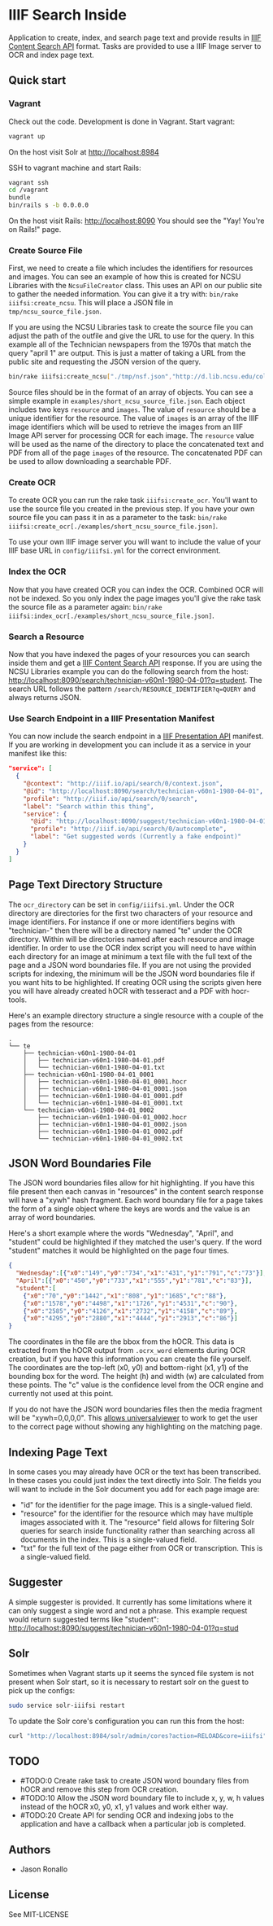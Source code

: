 # IIIF Search Inside

Application to create, index, and search page text and provide results in [IIIF Content Search API](http://iiif.io/api/search/) format. Tasks are provided to use a IIIF Image server to OCR and index page text.

## Quick start

### Vagrant
Check out the code. Development is done in Vagrant. Start vagrant:

```sh
vagrant up
```

On the host visit Solr at <http://localhost:8984>

SSH to vagrant machine and start Rails:
```sh
vagrant ssh
cd /vagrant
bundle
bin/rails s -b 0.0.0.0
```

On the host visit Rails: <http://localhost:8090>
You should see the "Yay! You're on Rails!" page.

### Create Source File

First, we need to create a file which includes the identifiers for resources and images. You can see an example of how this is created for NCSU Libraries with the `NcsuFileCreator` class. This uses an API on our public site to gather the needed information. You can give it a try with: `bin/rake iiifsi:create_ncsu`. This will place a JSON file in `tmp/ncsu_source_file.json`.

If you are using the NCSU Libraries task to create the source file you can adjust the path of the outfile and give the URL to use for the query. In this example all of the Technician newspapers from the 1970s that match the query "april 1" are output. This is just a matter of taking a URL from the public site and requesting the JSON version of the query.

```sh
bin/rake iiifsi:create_ncsu["./tmp/nsf.json","http://d.lib.ncsu.edu/collections/catalog.json?f[format][]=Text&f[ispartof_facet][]=Technician&f[resource_decade_facet][]=1970s&q=april+1"]
```

Source files should be in the format of an array of objects. You can see a simple example in `examples/short_ncsu_source_file.json`. Each object includes two keys `resource` and `images`. The value of `resource` should be a unique identifier for the resource. The value of `images` is an array of the IIIF image identifiers which will be used to retrieve the images from an IIIF Image API server for processing OCR for each image. The `resource` value will be used as the name of the directory to place the concatenated text and PDF from all of the page `images` of the resource. The concatenated PDF can be used to allow downloading a searchable PDF.

### Create OCR

To create OCR you can run the rake task `iiifsi:create_ocr`. You'll want to use the source file you created in the previous step. If you have your own source file you can pass it in as a parameter to the task: `bin/rake iiifsi:create_ocr[./examples/short_ncsu_source_file.json]`.

To use your own IIIF image server you will want to include the value of your IIIF base URL in `config/iiifsi.yml` for the correct environment.

### Index the OCR

Now that you have created OCR you can index the OCR. Combined OCR will not be indexed. So you only index the page images you'll give the rake task the source file as a parameter again: `bin/rake iiifsi:index_ocr[./examples/short_ncsu_source_file.json]`.

### Search a Resource

Now that you have indexed the pages of your resources you can search inside them and get a [IIIF Content Search API](http://iiif.io/api/search/) response. If you are using the NCSU Libraries example you can do the following search from the host: <http://localhost:8090/search/technician-v60n1-1980-04-01?q=student>. The search URL follows the pattern `/search/RESOURCE_IDENTIFIER?q=QUERY` and always returns JSON.

### Use Search Endpoint in a IIIF Presentation Manifest

You can now include the search endpoint in a [IIIF Presentation API](http://iiif.io/api/presentation) manifest. If you are working in development you can include it as a service in your manifest like this:

```json
"service": [
  {
    "@context": "http://iiif.io/api/search/0/context.json",
    "@id": "http://localhost:8090/search/technician-v60n1-1980-04-01",
    "profile": "http://iiif.io/api/search/0/search",
    "label": "Search within this thing",
    "service": {
      "@id": "http://localhost:8090/suggest/technician-v60n1-1980-04-01",
      "profile": "http://iiif.io/api/search/0/autocomplete",
      "label": "Get suggested words (Currently a fake endpoint)"
    }
  }
]
```

## Page Text Directory Structure

The `ocr_directory` can be set in `config/iiifsi.yml`. Under the OCR directory are directories for the first two characters of your resource and image identifiers. For instance if one or more identifiers begins with "technician-" then there will be a directory named "te" under the OCR directory. Within will be directories named after each resource and image identifier. In order to use the OCR index script you will need to have within each directory for an image at minimum a text file with the full text of the page and a JSON word boundaries file. If you are not using the provided scripts for indexing, the minimum will be the JSON word boundaries file if you want hits to be highlighted. If creating OCR using the scripts given here you will have already created hOCR with tesseract and a PDF with hocr-tools.

Here's an example directory structure a single resource with a couple of the pages from the resource:

```
.
└── te
    ├── technician-v60n1-1980-04-01
    │   ├── technician-v60n1-1980-04-01.pdf
    │   └── technician-v60n1-1980-04-01.txt
    ├── technician-v60n1-1980-04-01_0001
    │   ├── technician-v60n1-1980-04-01_0001.hocr
    │   ├── technician-v60n1-1980-04-01_0001.json
    │   ├── technician-v60n1-1980-04-01_0001.pdf
    │   └── technician-v60n1-1980-04-01_0001.txt
    └── technician-v60n1-1980-04-01_0002
        ├── technician-v60n1-1980-04-01_0002.hocr
        ├── technician-v60n1-1980-04-01_0002.json
        ├── technician-v60n1-1980-04-01_0002.pdf
        └── technician-v60n1-1980-04-01_0002.txt

```

## JSON Word Boundaries File

The JSON word boundaries files allow for hit highlighting. If you have this file present then each canvas in "resources" in the content search response will have a "xywh" hash fragment. Each word boundary file for a page takes the form of a single object where the keys are words and the value is an array of word boundaries.

Here's a short example where the words "Wednesday", "April", and "student" could be highlighted if they matched the user's query. If the word "student" matches it would be highlighted on the page four times.

```json
{
  "Wednesday":[{"x0":"149","y0":"734","x1":"431","y1":"791","c":"73"}],
  "April":[{"x0":"450","y0":"733","x1":"555","y1":"781","c":"83"}],
  "student":[
    {"x0":"70","y0":"1442","x1":"808","y1":"1685","c":"88"},
    {"x0":"1578","y0":"4498","x1":"1726","y1":"4531","c":"90"},
    {"x0":"2585","y0":"4126","x1":"2732","y1":"4158","c":"89"},
    {"x0":"4295","y0":"2880","x1":"4444","y1":"2913","c":"86"}]
}
```

The coordinates in the file are the bbox from the hOCR. This data is extracted from the hOCR output from `.ocrx_word` elements during OCR creation, but if you have this information you can create the file yourself. The coordinates are the top-left (x0, y0) and bottom-right (x1, y1) of the bounding box for the word. The height (h) and width (w) are calculated from these points. The "c" value is the confidence level from the OCR engine and currently not used at this point.

If you do not have the JSON word boundaries files then the media fragment will be "xywh=0,0,0,0". This [allows universalviewer](https://github.com/UniversalViewer/universalviewer/issues/202#issuecomment-238036980) to work to get the user to the correct page without showing any highlighting on the matching page.

## Indexing Page Text

In some cases you may already have OCR or the text has been transcribed. In these cases you could just index the text directly into Solr. The fields you will want to include in the Solr document you add for each page image are:

- "id" for the identifier for the page image. This is a single-valued field.
- "resource" for the identifier for the resource which may have multiple images associated with it. The "resource" field allows for filtering Solr queries for search inside functionality rather than searching across all documents in the index. This is a single-valued field.
- "txt" for the full text of the page either from OCR or transcription. This is a single-valued field.

## Suggester

A simple suggester is provided. It currently has some limitations where it can only suggest a single word and not a phrase. This example request would return suggested terms like "student": <http://localhost:8090/suggest/technician-v60n1-1980-04-01?q=stud>

## Solr

Sometimes when Vagrant starts up it seems the synced file system is not present when Solr start, so it is necessary to restart solr on the guest to pick up the configs:

```sh
sudo service solr-iiifsi restart
```

To update the Solr core's configuration you can run this from the host:

```sh
curl "http://localhost:8984/solr/admin/cores?action=RELOAD&core=iiifsi"
```

## TODO

- #TODO:0 Create rake task to create JSON word boundary files from hOCR and remove this step from OCR creation.
- #TODO:10 Allow the JSON word boundary file to include x, y, w, h values instead of the hOCR x0, y0, x1, y1 values and work either way.
- #TODO:20 Create API for sending OCR and indexing jobs to the application and have a callback when a particular job is completed.

## Authors

- Jason Ronallo

## License

See MIT-LICENSE
